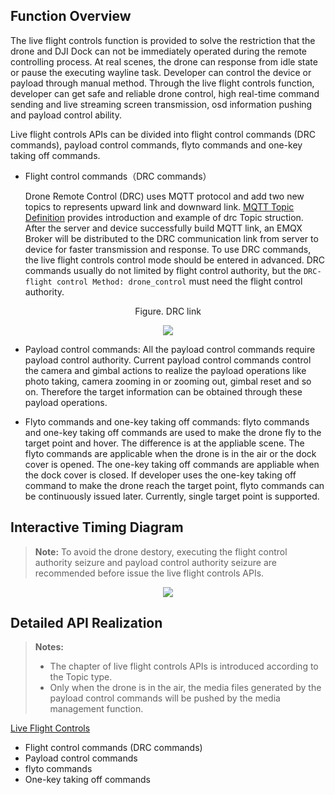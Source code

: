 ## Function Overview

The live flight controls function is provided to solve the restriction that the drone and DJI Dock can not be immediately operated during the remote controlling process. At real scenes, the drone can response from idle state or pause the executing wayline task. Developer can control the device or payload through manual method. Through the live flight controls function, developer can get safe and reliable drone control, high real-time command sending and live streaming screen transmission, osd information pushing and payload control ability.

Live flight controls APIs can be divided into flight control commands (DRC commands), payload control commands, flyto commands and one-key taking off commands.

* Flight control commands（DRC commands）
  
  Drone Remote Control (DRC) uses MQTT protocol and add two new topics to represents upward link and downward link. [MQTT Topic Definition](https://developer.dji.com/doc/cloud-api-tutorial/en/server-api-reference/mqtt/topic-definition.html) provides introduction and example of drc Topic struction. After the server and device successfully build MQTT link, an EMQX Broker will be distributed to the DRC communication link from server to device for faster transmission and response. To use DRC commands, the live flight controls control mode should be entered in advanced. DRC commands usually do not limited by flight control authority, but the `DRC-flight control Method: drone_control` must need the flight control authority.

<div>
<div div style="text-align: center"><p>Figure. DRC link</p></div>
<div align=center>
<img src="https://terra-1-g.djicdn.com/71a7d383e71a4fb8887a310eb746b47f/cloudapi/v1.4/DRC-link.png" style="width:auto"/>
</div></div>

* Payload control commands: All the payload control commands require payload control authority. Current payload control commands control the camera and gimbal actions to realize the payload operations like photo taking, camera zooming in or zooming out, gimbal reset and so on. Therefore the target information can be obtained through these payload operations.

* Flyto commands and one-key taking off commands: flyto commands and one-key taking off commands are used to make the drone fly to the target point and hover. The difference is at the appliable scene. The flyto commands are applicable when the drone is in the air or the dock cover is opened. The one-key taking off commands are appliable when the dock cover is closed. If developer uses the one-key taking off command to make the drone reach the target point, flyto commands can be continuously issued later. Currently, single target point is supported. 

## Interactive Timing Diagram

> **Note:** To avoid the drone destory, executing the flight control authority seizure and payload control authority seizure are recommended before issue the live flight controls APIs.

<div align=center>
<img src="https://terra-1-g.djicdn.com/71a7d383e71a4fb8887a310eb746b47f/cloudapi/v1.4/command-flight-working-scenes-en.png" style="width:auto"/>
</div>

## Detailed API Realization

> **Notes:**
>
> * The chapter of live flight controls APIs is introduced according to the Topic type.
> * Only when the drone is in the air, the media files generated by the payload control commands will be pushed by the media management function.

[Live Flight Controls](https://developer.dji.com/doc/cloud-api-tutorial/en/server-api-reference/mqtt/thing-model/gateway/dock/drc.html)

* Flight control commands (DRC commands)
* Payload control commands
* flyto commands
* One-key taking off commands
